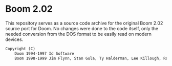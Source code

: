 # Boom 2.02
This repository serves as a source code archive for the original Boom 2.02 source port for Doom. No changes were done to the code itself, only the needed conversion from the DOS format to be easily read on modern devices.

```txt
Copyright (C)
	Doom 1994-1997 Id Software
	Boom 1998-1999 Jim Flynn, Stan Gula, Ty Halderman, Lee Killough, Rand Phares
```

